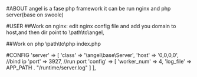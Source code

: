 #ABOUT
angel is a fase php framework
it can be run nginx and php server(base on swoole)

#USER
##Work on nginx:
	edit nginx config file and add you domain to host,and then dir point to \path\to\angel\,

##Work on php 
	\path\to\php index.php 



#CONFIG
	'server' => [
			'class' => '\angel\base\Server',
			'host' => '0,0,0,0', //bind ip
			'port' => 3927,      //run port
			'config' => [ 
					'worker_num' => 4,
					'log_file' => APP_PATH . "/runtime/server.log" 
			] 
	],


